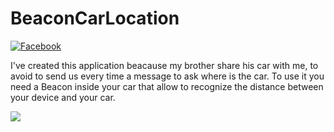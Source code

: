 # BeaconCarLocation

[![Facebook](http://img.shields.io/badge/Contact-Facebook-blue.svg?style=flat)](https://www.facebook.com/Just.Lazar)

I've created this application beacause my brother share his car with me, to avoid to send us every time a message to ask where is the car.
To use it you need a Beacon inside your car that allow to recognize the distance between your device and your car.


 ![](Offy.gif)


